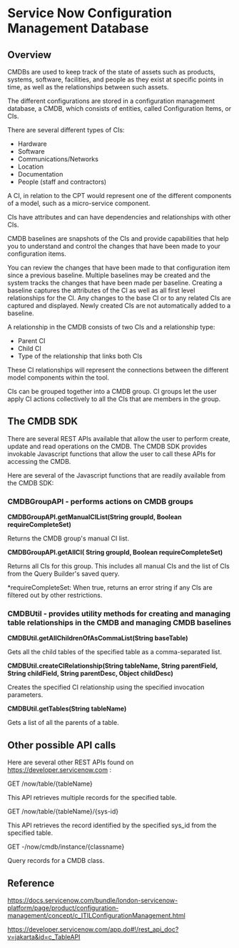 # Service Now Configuration Management Database


## Overview

CMDBs are used to keep track of the state of assets such as products, systems, software, facilities, and people as they exist at specific points in time, as well as the relationships between such assets.

The different configurations are stored in a configuration management database, a CMDB, which consists of entities, called Configuration Items, or CIs. 

There are several different types of CIs:

* Hardware
* Software
* Communications/Networks
* Location
* Documentation
* People (staff and contractors)

A CI, in relation to the CPT would represent one of the different components of a model, such as a micro-service component. 


CIs have attributes and can have dependencies and relationships with other CIs.

CMDB baselines are snapshots of the CIs and provide capabilities that help you to understand and control the changes that have been made to your configuration items.

You can review the changes that have been made to that configuration item since a previous baseline. Multiple baselines may be created and the system tracks the changes that have been made per baseline.
Creating a baseline captures the attributes of the CI as well as all first level relationships for the CI. Any changes to the base CI or to any related CIs are captured and displayed. Newly created CIs are not automatically added to a baseline.


A relationship in the CMDB consists of two CIs and a relationship type:

* Parent CI
* Child CI
* Type of the relationship that links both CIs

These CI relationships will represent the connections between the different model components within the tool.

CIs can be grouped together into a CMDB group. CI groups let the user apply CI actions collectively to all the CIs that are members in the group. 

## The CMDB SDK

There are several REST APIs available that allow the user to perform create, update and read operations on the CMDB. The CMDB SDK provides invokable Javascript functions that allow the user to call these APIs for accessing the CMDB. 

Here are several of the Javascript functions that are readily available from the CMDB SDK:

### CMDBGroupAPI - performs actions on CMDB groups

**CMDBGroupAPI.getManualCIList(String groupId, Boolean requireCompleteSet)** 

Returns the CMDB group's manual CI list.

**CMDBGroupAPI.getAllCI( String groupId, Boolean requireCompleteSet)**

Returns all CIs for this group. This includes all manual CIs and the list of CIs from the Query Builder's saved query.


*requireCompleteSet: When true, returns an error string if any CIs are filtered out by other restrictions.


### CMDBUtil - provides utility methods for creating and managing table relationships in the CMDB and managing CMDB baselines

**CMDBUtil.getAllChildrenOfAsCommaList(String baseTable)**

Gets all the child tables of the specified table as a comma-separated list.

**CMDBUtil.createCIRelationship(String tableName, String parentField, String childField, String parentDesc, Object childDesc)**

Creates the specified CI relationship using the specified invocation parameters.

**CMDBUtil.getTables(String tableName)**

Gets a list of all the parents of a table.


## Other possible API calls

Here are several other REST APIs found on https://developer.servicenow.com :

GET /now/table/{tableName}

This API retrieves multiple records for the specified table.

GET /now/table/{tableName}/{sys-id}

This API retrieves the record identified by the specified sys_id from the specified table.

GET -/now/cmdb/instance/{classname}

Query records for a CMDB class.


## Reference

https://docs.servicenow.com/bundle/london-servicenow-platform/page/product/configuration-management/concept/c_ITILConfigurationManagement.html

https://developer.servicenow.com/app.do#!/rest_api_doc?v=jakarta&id=c_TableAPI
